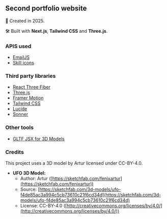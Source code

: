 ## Second portfolio website
📆 Created in 2025.

🛠 Built with **Next.js**, **Tailwind CSS** and **Three.js**.

### APIS used
* [EmailJS](https://www.emailjs.com/)
* [Skill icons](https://skillicons.dev (Skill Icons to show skills))

### Third party libraries
* [React Three Fiber](https://github.com/pmndrs/react-three-fiber)
* [Three.js](https://github.com/mrdoob/three.js)
* [Framer Motion](https://github.com/framer/motion)
* [Tailwind CSS](https://github.com/tailwindlabs/tailwindcss)
* [Lucide](https://github.com/lucide-icons/lucide)
* [Sonner](https://github.com/sonner/sonner)

### Other tools
* [GLTF JSX for 3D Models](https://github.com/pmndrs/gltfjsx)

### Credits

This project uses a 3D model by Artur licensed under CC-BY-4.0.
* **UFO 3D Model:**
    * Author: Artur ([https://sketchfab.com/fenixartur](https://sketchfab.com/fenixartur))
    * Source: [https://sketchfab.com/3d-models/ufo-f4de85ac3a994c5cb73610c21f6cd34d](https://sketchfab.com/3d-models/ufo-f4de85ac3a994c5cb73610c21f6cd34d)
    * License: CC-BY-4.0 ([http://creativecommons.org/licenses/by/4.0/](http://creativecommons.org/licenses/by/4.0/))

